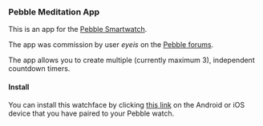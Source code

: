 ### Pebble Meditation App

This is an app for the [Pebble Smartwatch][1]. 

The app was commission by user *eyeis* on the [Pebble forums][2].

The app allows you to create multiple (currently maximum 3), independent countdown timers.

#### Install

You can install this watchface by clicking [this link][3] on the Android or iOS device that you have paired to your Pebble watch.

[1]: http://getpebble.com
[2]: http://forums.getpebble.com/discussion/6475/multiple-timer-app
[3]: http://builder.pblweb.com.s3.amazonaws.com/a708fca2-7877-43c1-a4db-b1f5c44c53f6/build.pbw
